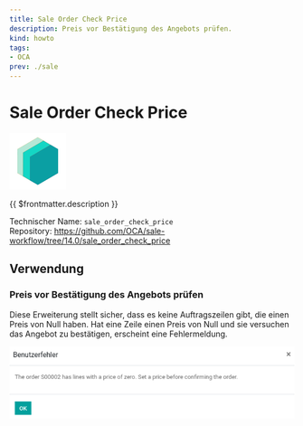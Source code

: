 ```yaml
---
title: Sale Order Check Price
description: Preis vor Bestätigung des Angebots prüfen.
kind: howto
tags:
- OCA
prev: ./sale
---
```

# Sale Order Check Price
![icon_oms_box](attachments/icons_odoo_mint_system.png)

{{ $frontmatter.description }}

Technischer Name: `sale_order_check_price`\
Repository: <https://github.com/OCA/sale-workflow/tree/14.0/sale_order_check_price>

## Verwendung

### Preis vor Bestätigung des Angebots prüfen

Diese Erweiterung stellt sicher, dass es keine Auftragszeilen gibt, die einen Preis von Null haben. Hat eine Zeile einen Preis von Null und sie versuchen das Angebot zu bestätigen, erscheint eine Fehlermeldung.

![](attachments/Sale%20Order%20Check%20Price.png)
